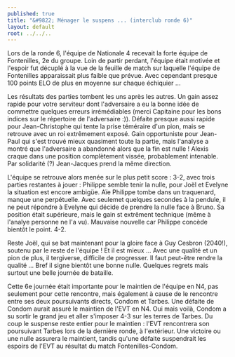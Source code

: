 ```yaml
---
published: true
title: "&#9822; Ménager le suspens ... (interclub ronde 6)"
layout: default
root: ../../..
---
```


Lors de la ronde 6, l'équipe de Nationale 4 recevait la forte équipe de Fontenilles, 2e du groupe. Loin de partir perdant, l'équipe était motivée et l'espoir fut décuplé à la vue de la feuille de match sur laquelle l'équipe de Fontenilles apparaissait plus faible que prévue. Avec cependant presque 100 points ELO de plus en moyenne sur chaque échiquier ...

Les résultats des parties tombent les uns après les autres. Un gain assez rapide pour votre serviteur dont l'adversaire a eu la bonne idée de commettre quelques erreurs irrémédiables (merci Capitaine pour les bons indices sur le répertoire de l'adversaire :)). Défaite presque aussi rapide pour Jean-Christophe qui tente la prise téméraire d'un pion, mais se retrouve avec un roi extrêmement exposé. Gain opportuniste pour Jean-Paul qui s'est trouvé mieux quasiment toute la partie, mais l'analyse a montré que l'adversaire a abandonné alors que la fin est nulle ! Alexis craque dans une position complètement vissée, probablement intenable. Par solidarité (?) Jean-Jacques prend la même direction. 

L'équipe se retrouve alors menée sur le plus petit score : 3-2, avec trois parties restantes à jouer : Philippe semble tenir la nulle, pour Joël et Evelyne la situation est encore ambigüe. Aïe Philippe tombe dans un traquenard, manque une perpétuelle. Avec seulemet quelques secondes à la pendule, il ne peut répondre à Evelyne qui décide de prendre la nulle face à Bruno. Sa position était supérieure, mais le gain st extrêment technique (même à l'analye personne ne l'a vu). Mauvaise nouvelle car Philippe concède bientôt le point. 4-2. 

Reste Joël, qui se bat maintenant pour la gloire face à Guy Cesbron (2040!), soutenu par le reste de l'équipe ! Et il est mieux ... Avec une qualité et un pion de plus, il tergiverse, difficile de progresser. Il faut peut-être rendre la qualité ... Bref il signe bientôt une bonne nulle. Quelques regrets mais surtout une belle journée de bataille.

Cette 6e journée était importante pour le maintien de l'équipe en N4, pas seulement pour cette rencontre, mais également à cause de le rencontre entre ses deux poursuivants directs, Condom et Tarbes. Une défaite de Condom aurait assuré le maintien de l'EVT en N4. Oui mais voilà, Condom a su sortir le grand jeu et aller s'imposer 4-3 sur les terres de Tarbes. Du coup le suspense reste entier pour le maintien : l'EVT rencontrera son poursuivant Tarbes lors de la dernière ronde, à l'extérieur. Une victoire ou une nulle assurera le maintient, tandis qu'une défaite suspendrait les espoirs de l'EVT au résultat du match Fontenilles-Condom.
